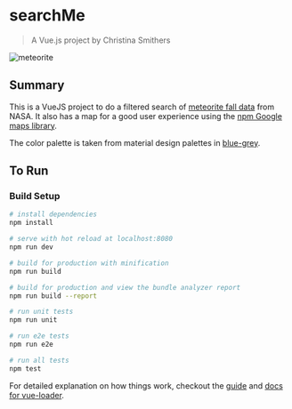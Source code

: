 # searchMe

> A Vue.js project by Christina Smithers

![meteorite](https://upload.wikimedia.org/wikipedia/commons/6/60/Meteoritenfund_auf_W%C3%BCstenpflaster.jpg "Meteorite")

## Summary
This is a VueJS project to do a filtered search of [meteorite fall data](https://data.nasa.gov/Space-Science/Meteorite-Landings/gh4g-9sfh) from NASA.  It also has a map for a good user experience using the [npm Google maps library](https://www.npmjs.com/package/vue2-google-maps).

The color palette is taken from material design palettes in [blue-grey](https://www.materialpalette.com/grey/blue-grey).


## To Run
### Build Setup

``` bash
# install dependencies
npm install

# serve with hot reload at localhost:8080
npm run dev

# build for production with minification
npm run build

# build for production and view the bundle analyzer report
npm run build --report

# run unit tests
npm run unit

# run e2e tests
npm run e2e

# run all tests
npm test
```

For detailed explanation on how things work, checkout the [guide](http://vuejs-templates.github.io/webpack/) and [docs for vue-loader](http://vuejs.github.io/vue-loader).
